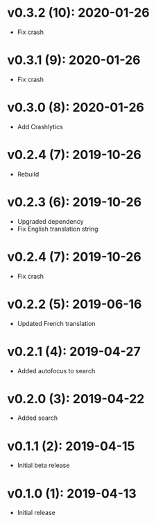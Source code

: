 # v0.3.2 (10): 2020-01-26

- Fix crash

# v0.3.1 (9): 2020-01-26

- Fix crash

# v0.3.0 (8): 2020-01-26

- Add Crashlytics

# v0.2.4 (7): 2019-10-26

- Rebuild

# v0.2.3 (6): 2019-10-26

- Upgraded dependency
- Fix English translation string

# v0.2.4 (7): 2019-10-26

- Fix crash

# v0.2.2 (5): 2019-06-16

- Updated French translation

# v0.2.1 (4): 2019-04-27

- Added autofocus to search

# v0.2.0 (3): 2019-04-22

- Added search

# v0.1.1 (2): 2019-04-15

- Initial beta release

# v0.1.0 (1): 2019-04-13

- Initial release

